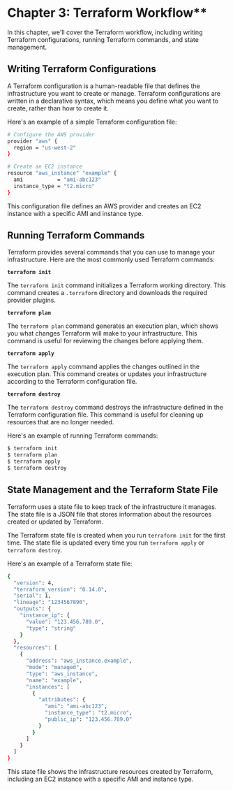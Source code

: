 # Chapter 3: Terraform Workflow\*\*

In this chapter, we'll cover the Terraform workflow, including writing Terraform configurations, running Terraform commands, and state management.

## Writing Terraform Configurations

A Terraform configuration is a human-readable file that defines the infrastructure you want to create or manage. Terraform configurations are written in a declarative syntax, which means you define what you want to create, rather than how to create it.

Here's an example of a simple Terraform configuration file:

```bash
# Configure the AWS provider
provider "aws" {
  region = "us-west-2"
}

# Create an EC2 instance
resource "aws_instance" "example" {
  ami           = "ami-abc123"
  instance_type = "t2.micro"
}
```

This configuration file defines an AWS provider and creates an EC2 instance with a specific AMI and instance type.

## Running Terraform Commands

Terraform provides several commands that you can use to manage your infrastructure. Here are the most commonly used Terraform commands:

**`terraform init`**

The `terraform init` command initializes a Terraform working directory. This command creates a `.terraform` directory and downloads the required provider plugins.

**`terraform plan`**

The `terraform plan` command generates an execution plan, which shows you what changes Terraform will make to your infrastructure. This command is useful for reviewing the changes before applying them.

**`terraform apply`**

The `terraform apply` command applies the changes outlined in the execution plan. This command creates or updates your infrastructure according to the Terraform configuration file.

**`terraform destroy`**

The `terraform destroy` command destroys the infrastructure defined in the Terraform configuration file. This command is useful for cleaning up resources that are no longer needed.

Here's an example of running Terraform commands:

```bash
$ terraform init
$ terraform plan
$ terraform apply
$ terraform destroy
```

## State Management and the Terraform State File

Terraform uses a state file to keep track of the infrastructure it manages. The state file is a JSON file that stores information about the resources created or updated by Terraform.

The Terraform state file is created when you run `terraform init` for the first time. The state file is updated every time you run `terraform apply` or `terraform destroy`.

Here's an example of a Terraform state file:

```bash
{
  "version": 4,
  "terraform_version": "0.14.0",
  "serial": 1,
  "lineage": "1234567890",
  "outputs": {
    "instance_ip": {
      "value": "123.456.789.0",
      "type": "string"
    }
  },
  "resources": [
    {
      "address": "aws_instance.example",
      "mode": "managed",
      "type": "aws_instance",
      "name": "example",
      "instances": [
        {
          "attributes": {
            "ami": "ami-abc123",
            "instance_type": "t2.micro",
            "public_ip": "123.456.789.0"
          }
        }
      ]
    }
  ]
}
```

This state file shows the infrastructure resources created by Terraform, including an EC2 instance with a specific AMI and instance type.
